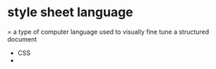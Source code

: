 # style sheet language
= a type of computer language used to visually fine tune a structured document

- CSS
- 